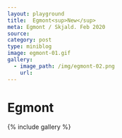 ```yaml
---
layout: playground
title:  Egmont<sup>New</sup>
meta: Egmont / Skjald. Feb 2020
source: 
category: post
type: miniblog
image: egmont-01.gif
gallery:
  - image_path: /img/egmont-02.png
    url: 
---
```


# Egmont
{% include gallery %}


